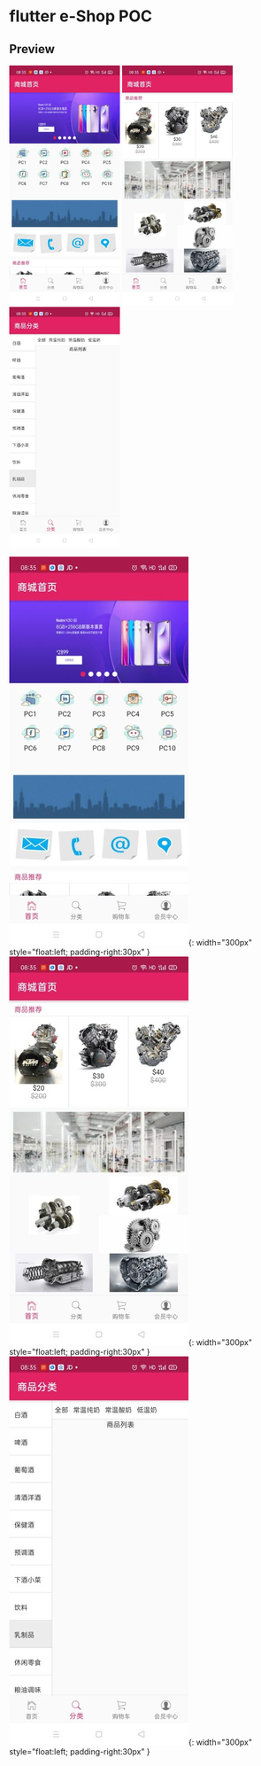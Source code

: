 # flutter e-Shop POC

## Preview

<p float="left">
	<img src="https://github.com/songlin81/flutter_shop/blob/master/lib/memo/1.jpg" alt="Img 1" width="200"/>
	<img src="https://github.com/songlin81/flutter_shop/blob/master/lib/memo/2.jpg" alt="Img 2" width="200"/>
	<img src="https://github.com/songlin81/flutter_shop/blob/master/lib/memo/3.jpg" alt="Img 3" width="200"/>
</p>

![Img1](https://github.com/songlin81/flutter_shop/blob/master/lib/memo/1.jpg){: width="300px" style="float:left; padding-right:30px" }
![Img2](https://github.com/songlin81/flutter_shop/blob/master/lib/memo/2.jpg){: width="300px" style="float:left; padding-right:30px" }
![Img3](https://github.com/songlin81/flutter_shop/blob/master/lib/memo/3.jpg){: width="300px" style="float:left; padding-right:30px" }